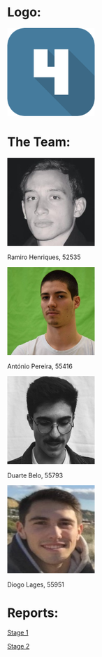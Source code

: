  <link rel="shortcut icon" type="image/x-icon" href="Logo.png">

# Logo:

<img src="Logo.png" alt="hi" width="200" height="200" class="inline"/>

# The Team:

<img src="ram.jpg" alt="hi" width="200" height="200" class="inline"/>

Ramiro Henriques, 52535

<img src="toni.jpg" alt="hi" width="200" height="200" class="inline"/>

António Pereira, 55416

<img src="dudu.jpg" alt="hi" width="200" height="200" class="inline"/>

Duarte Belo, 55793

<img src="lagi.jpg" alt="hi" width="200" height="200" class="inline"/>

Diogo Lages, 55951

# Reports:

<a href="G_06_Stage1.pdf">Stage 1</a><br>

<a href="G_06_Stage2.pdf">Stage 2</a><br>
